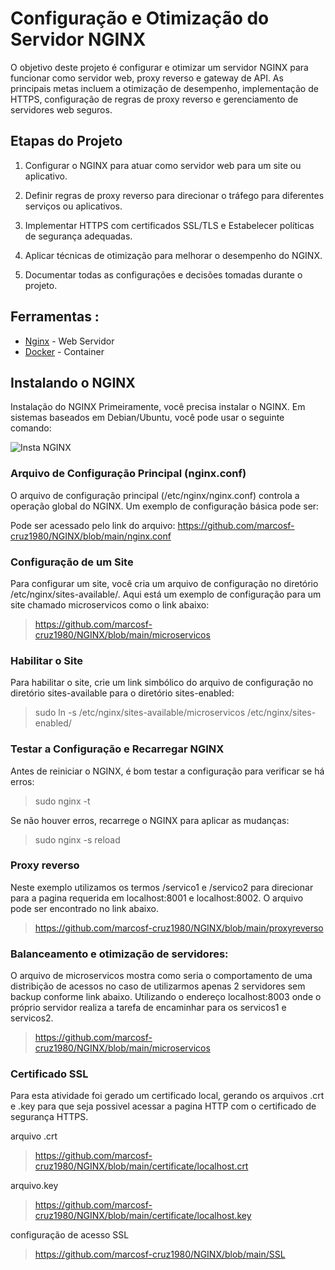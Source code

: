 # Configuração e Otimização do Servidor NGINX   

        
O objetivo deste projeto é configurar e otimizar um servidor NGINX para funcionar como servidor web, proxy reverso e gateway de API.
As principais metas incluem a otimização de desempenho, implementação de HTTPS, configuração de regras de proxy reverso e gerenciamento de servidores web seguros.



## Etapas do Projeto

1.   Configurar o NGINX para atuar como servidor web para um site ou aplicativo.

2.   Definir regras de proxy reverso para direcionar o tráfego para diferentes serviços ou aplicativos.

3.   Implementar HTTPS com certificados SSL/TLS e Estabelecer políticas de segurança adequadas.

4.   Aplicar técnicas de otimização para melhorar o desempenho do NGINX.

5.   Documentar todas as configurações e decisões tomadas durante o projeto.


## Ferramentas :


* [Nginx](https://www.nginx.com/) - Web Servidor
* [Docker](https://www.docker.com/) - Container



## Instalando o NGINX

Instalação do NGINX
Primeiramente, você precisa instalar o NGINX. Em sistemas baseados em Debian/Ubuntu, você pode usar o seguinte comando:

![Insta NGINX](https://github.com/marcosf-cruz1980/NGINX/assets/146502505/b4a4aa5a-dbb4-4eef-803c-8a7b026e3a27)

### Arquivo de Configuração Principal (nginx.conf)

O arquivo de configuração principal (/etc/nginx/nginx.conf) controla a operação global do NGINX. Um exemplo de configuração básica pode ser:

Pode ser acessado pelo link do arquivo: https://github.com/marcosf-cruz1980/NGINX/blob/main/nginx.conf


### Configuração de um Site
Para configurar um site, você cria um arquivo de configuração no diretório /etc/nginx/sites-available/. Aqui está um exemplo de configuração para um site chamado microservicos como o link abaixo:

>https://github.com/marcosf-cruz1980/NGINX/blob/main/microservicos



### Habilitar o Site
Para habilitar o site, crie um link simbólico do arquivo de configuração no diretório sites-available para o diretório sites-enabled:

>sudo ln -s /etc/nginx/sites-available/microservicos /etc/nginx/sites-enabled/


### Testar a Configuração e Recarregar NGINX

Antes de reiniciar o NGINX, é bom testar a configuração para verificar se há erros:

> sudo nginx -t

Se não houver erros, recarrege o NGINX para aplicar as mudanças:

> sudo nginx -s reload


### Proxy reverso

Neste exemplo utilizamos os termos /servico1 e /servico2 para direcionar para a pagina requerida em localhost:8001 e localhost:8002. O arquivo pode ser encontrado no link abaixo.

>https://github.com/marcosf-cruz1980/NGINX/blob/main/proxyreverso


###  Balanceamento e otimização de servidores:

O arquivo de microservicos mostra como seria o comportamento de uma distribição de acessos no caso de utilizarmos apenas 2 servidores sem backup conforme link abaixo.
Utilizando o endereço localhost:8003 onde o próprio servidor realiza a tarefa de encaminhar para os servicos1 e servicos2.

>https://github.com/marcosf-cruz1980/NGINX/blob/main/microservicos

### Certificado SSL

Para esta atividade foi gerado um certificado local, gerando os arquivos .crt e .key para que seja possivel acessar a pagina HTTP com o certificado de segurança HTTPS.

arquivo .crt
>https://github.com/marcosf-cruz1980/NGINX/blob/main/certificate/localhost.crt

arquivo.key
>https://github.com/marcosf-cruz1980/NGINX/blob/main/certificate/localhost.key

configuração de acesso SSL

>https://github.com/marcosf-cruz1980/NGINX/blob/main/SSL
















